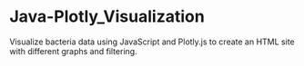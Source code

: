 # Java-Plotly_Visualization
Visualize bacteria data using JavaScript and Plotly.js to create an HTML site with different graphs and filtering.
